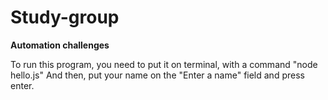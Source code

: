 # Study-group

**Automation challenges**


To run this program, you need to put it on terminal,
with a command "node hello.js"
And then, put your name on the "Enter a name" field
and press enter.

